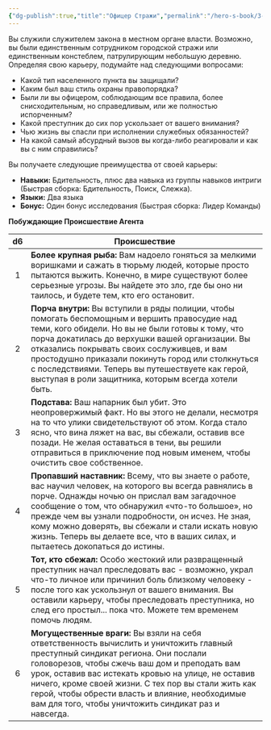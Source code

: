 ```yaml
---
{"dg-publish":true,"title":"Офицер Стражи","permalink":"/hero-s-book/3-culture-and-career/careers/watch-officer/","dgPassFrontmatter":true}
---
```


Вы служили служителем закона в местном органе власти. Возможно, вы были единственным сотрудником городской стражи или единственным констеблем, патрулирующим небольшую деревню. Определяя свою карьеру, подумайте над следующими вопросами:

- Какой тип населенного пункта вы защищали?
- Каким был ваш стиль охраны правопорядка? 
- Были ли вы офицером, соблюдающим все правила, более снисходительным, но справедливым, или же полностью испорченным?
- Какой преступник до сих пор ускользает от вашего внимания?
- Чью жизнь вы спасли при исполнении служебных обязанностей?
- На какой самый абсурдный вызов вы когда-либо реагировали и как вы с ним справились?

Вы получаете следующие преимущества от своей карьеры:

- **Навыки:** Бдительность, плюс два навыка из группы навыков интриги (Быстрая сборка: Бдительность, Поиск, Слежка).
- **Языки:** Два языка
- **Бонус:** Один бонус исследования (Быстрая сборка: Лидер Команды)

**Побуждающие Происшествие Агента**

| d6  | Происшествие                                                                                                                                                                                                                                                                                                                                                                                                            |
| :-: | ----------------------------------------------------------------------------------------------------------------------------------------------------------------------------------------------------------------------------------------------------------------------------------------------------------------------------------------------------------------------------------------------------------------------- |
|  1  | **Более крупная рыба:** Вам надоело гоняться за мелкими воришками и сажать в тюрьму людей, которые просто пытаются выжить. Конечно, в мире существуют более серьезные угрозы. Вы найдете это зло, где бы оно ни таилось, и будете тем, кто его остановит.                                                                                                                                                               |
|  2  | **Порча внутри:** Вы вступили в ряды полиции, чтобы помогать беспомощным и вершить правосудие над теми, кого обидели. Но вы не были готовы к тому, что порча докатилась до верхушки вашей организации. Вы отказались покрывать своих сослуживцев, и вам простодушно приказали покинуть город или столкнуться с последствиями. Теперь вы путешествуете как герой, выступая в роли защитника, которым всегда хотели быть. |
|  3  | **Подстава:** Ваш напарник был убит. Это неопровержимый факт. Но вы этого не делали, несмотря на то что улики свидетельствуют об этом. Когда стало ясно, что вина ляжет на вас, вы сбежали, оставив все позади. Не желая оставаться в тени, вы решили отправиться в приключение под новым именем, чтобы очистить свое собственное.                                                                                      |
|  4  | **Пропавший наставник:** Всему, что вы знаете о работе, вас научил человек, на которого вы всегда равнялись в порче. Однажды ночью он прислал вам загадочное сообщение о том, что обнаружил «что-то большое», но прежде чем вы узнали подробности, он исчез. Не зная, кому можно доверять, вы сбежали и стали искать новую жизнь. Теперь вы делаете все, что в ваших силах, и пытаетесь докопаться до истины.           |
|  5  | **Тот, кто сбежал:** Особо жестокий или развращенный преступник начал преследовать вас - возможно, украл что-то личное или причинил боль близкому человеку - после того как ускользнул от вашего внимания. Вы оставили карьеру, чтобы преследовать преступника, но след его простыл... пока что. Можете тем временем помочь людям.                                                                                      |
|  6  | **Могущественные враги:** Вы взяли на себя ответственность вычислить и уничтожить главный преступный синдикат региона. Они послали головорезов, чтобы сжечь ваш дом и преподать вам урок, оставив вас истекать кровью на улице, не оставив ничего, кроме своей жизни. С тех пор вы стали жить как герой, чтобы обрести власть и влияние, необходимые вам для того, чтобы уничтожить синдикат раз и навсегда.            |
